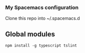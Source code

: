 ### My Spacemacs configuration

Clone this repo into ~/.spacemacs.d

## Global modules
`npm install -g typescript tslint`
